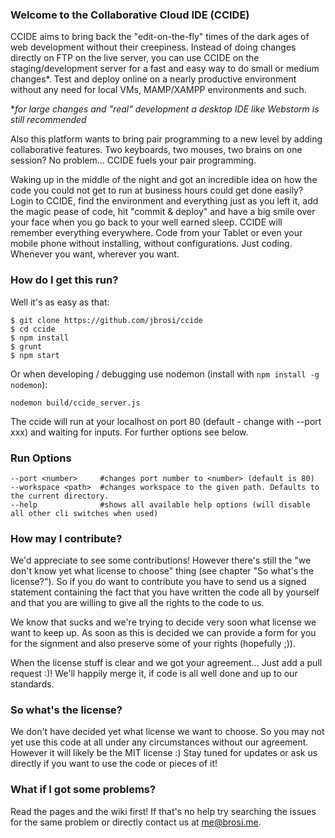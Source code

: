 ### Welcome to the Collaborative Cloud IDE (CCIDE)

CCIDE aims to bring back the "edit-on-the-fly" times of the dark ages of web development without their creepiness. Instead of doing changes directly on FTP on the live server, you can use CCIDE on the staging/development server for a fast and easy way to do small or medium changes*. Test and deploy online on a nearly productive environment without any need for local VMs, MAMP/XAMPP environments and such.

*_for large changes and "real" development a desktop IDE like Webstorm is still recommended_

Also this platform wants to bring pair programming to a new level by adding collaborative features. Two keyboards, two mouses, two brains on one session? No problem... CCIDE fuels your pair programming.

Waking up in the middle of the night and got an incredible idea on how the code you could not get to run at business hours could get done easily? Login to CCIDE, find the environment and everything just as you left it, add the magic pease of code, hit "commit & deploy" and have a big smile over your face when you go back to your well earned sleep. CCIDE will remember everything everywhere. Code from your Tablet or even your mobile phone without installing, without configurations. Just coding. Whenever you want, wherever you want.


### How do I get this run?

Well it's as easy as that:

```
$ git clone https://github.com/jbrosi/ccide
$ cd ccide
$ npm install
$ grunt
$ npm start
```

Or when developing / debugging use nodemon (install with `npm install -g nodemon`):
```
nodemon build/ccide_server.js
```

The ccide will run at your localhost on port 80 (default - change with --port xxx) and waiting for inputs. 
For further options see below.

### Run Options

```
--port <number>     #changes port number to <number> (default is 80)
--workspace <path>  #changes workspace to the given path. Defaults to the current directory.
--help              #shows all available help options (will disable all other cli switches when used)
```


### How may I contribute?
We'd appreciate to see some contributions! However there's still the "we don't know yet what license to choose" thing (see chapter "So what's the license?"). So if you do want to contribute you have to send us a signed statement containing the fact that you have written the code all by yourself and that you are willing to give all the rights to the code to us.

We know that sucks and we're trying to decide very soon what license we want to keep up. As soon as this is decided we can provide a form for you for the signment and also preserve some of your rights (hopefully ;)).

When the license stuff is clear and we got your agreement... Just add a pull request :)! We'll happily merge it, if code is all well done and up to our standards.

### So what's the license?
We don't have decided yet what license we want to choose. So you may not yet use this code at all under any circumstances without our agreement. However it will likely be the MIT license :) Stay tuned for updates or ask us directly if you want to use the code or pieces of it!

### What if I got some problems?
Read the pages and the wiki first! If that's no help try searching the issues for the same problem or directly contact us at me@brosi.me.
